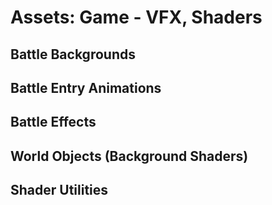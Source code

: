 # Assets:  Game - VFX, Shaders

## Battle Backgrounds

## Battle Entry Animations

## Battle Effects

## World Objects (Background Shaders)

## Shader Utilities
